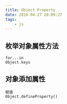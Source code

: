 ```yaml
---
title: Object Property
date: 2016-04-27 20:09:27
tags: 
    - js
---
```

## 枚举对象属性方法
	for...in
	Object.keys

## 对象添加属性
    赋值
    Object.defineProperty() 
	